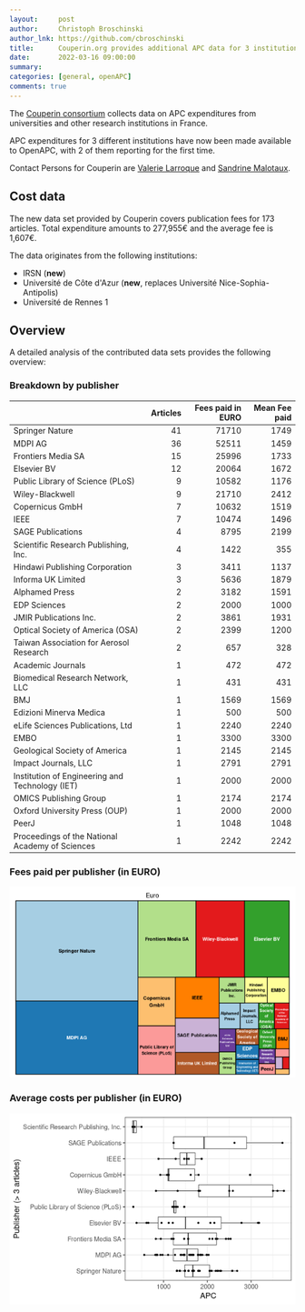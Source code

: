 ```yaml
---
layout:     post
author:     Christoph Broschinski
author_lnk: https://github.com/cbroschinski
title:      Couperin.org provides additional APC data for 3 institutions
date:       2022-03-16 09:00:00
summary:    
categories: [general, openAPC]
comments: true
---
```





The [Couperin consortium](https://couperin.org) collects data on APC expenditures from universities and other research institutions in France. 

APC expenditures for 3 different institutions have now been made available to OpenAPC, with 2 of them reporting for the first time.

Contact Persons for Couperin are [Valerie Larroque](mailto:valerie.larroque@couperin.org) and [Sandrine Malotaux](mailto:sandrine.malotaux@inp-toulouse.fr).

## Cost data



The new data set provided by Couperin covers publication fees for 173 articles. Total expenditure amounts to 277,955€ and the average fee is 1,607€.

The data originates from the following institutions:

- IRSN (**new**)
- Université de Côte d'Azur (**new**, replaces Université Nice-Sophia-Antipolis)
- Université de Rennes 1


## Overview

A detailed analysis of the contributed data sets provides the following overview:

### Breakdown by publisher


|                                                | Articles| Fees paid in EURO| Mean Fee paid|
|:-----------------------------------------------|--------:|-----------------:|-------------:|
|Springer Nature                                 |       41|             71710|          1749|
|MDPI AG                                         |       36|             52511|          1459|
|Frontiers Media SA                              |       15|             25996|          1733|
|Elsevier BV                                     |       12|             20064|          1672|
|Public Library of Science (PLoS)                |        9|             10582|          1176|
|Wiley-Blackwell                                 |        9|             21710|          2412|
|Copernicus GmbH                                 |        7|             10632|          1519|
|IEEE                                            |        7|             10474|          1496|
|SAGE Publications                               |        4|              8795|          2199|
|Scientific Research Publishing, Inc.            |        4|              1422|           355|
|Hindawi Publishing Corporation                  |        3|              3411|          1137|
|Informa UK Limited                              |        3|              5636|          1879|
|Alphamed Press                                  |        2|              3182|          1591|
|EDP Sciences                                    |        2|              2000|          1000|
|JMIR Publications Inc.                          |        2|              3861|          1931|
|Optical Society of America (OSA)                |        2|              2399|          1200|
|Taiwan Association for Aerosol Research         |        2|               657|           328|
|Academic Journals                               |        1|               472|           472|
|Biomedical Research Network, LLC                |        1|               431|           431|
|BMJ                                             |        1|              1569|          1569|
|Edizioni Minerva Medica                         |        1|               500|           500|
|eLife Sciences Publications, Ltd                |        1|              2240|          2240|
|EMBO                                            |        1|              3300|          3300|
|Geological Society of America                   |        1|              2145|          2145|
|Impact Journals, LLC                            |        1|              2791|          2791|
|Institution of Engineering and Technology (IET) |        1|              2000|          2000|
|OMICS Publishing Group                          |        1|              2174|          2174|
|Oxford University Press (OUP)                   |        1|              2000|          2000|
|PeerJ                                           |        1|              1048|          1048|
|Proceedings of the National Academy of Sciences |        1|              2242|          2242|

### Fees paid per publisher (in EURO)

![plot of chunk tree_couperin_2022_03_16_full](/figure/tree_couperin_2022_03_16_full-1.png)

###  Average costs per publisher (in EURO)

![plot of chunk box_couperin_2022_03_16_publisher_full](/figure/box_couperin_2022_03_16_publisher_full-1.png)
